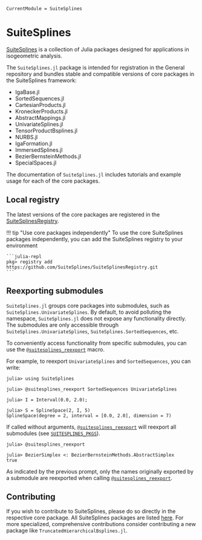 ```@meta
CurrentModule = SuiteSplines
```
# SuiteSplines

[SuiteSplines](https://github.com/SuiteSplines) is a collection of Julia packages designed for applications in isogeometric analysis.

The `SuiteSplines.jl` package is intended for registration in the General repository and bundles stable and compatible versions of core packages in the SuiteSplines framework:

- IgaBase.jl
- SortedSequences.jl
- CartesianProducts.jl
- KroneckerProducts.jl
- AbstractMappings.jl
- UnivariateSplines.jl
- TensorProductBsplines.jl
- NURBS.jl
- IgaFormation.jl
- ImmersedSplines.jl
- BezierBernsteinMethods.jl
- SpecialSpaces.jl

The documentation of `SuiteSplines.jl` includes tutorials and example usage for
each of the core packages. 

## Local registry

The latest versions of the core packages are registered in the
[SuiteSplinesRegistry](https://github.com/SuiteSplines/SuiteSplinesRegistry).

!!! tip "Use core packages independently"
    To use the core SuiteSplines packages independently, you can add the SuiteSplines registry to your environment

    ```julia-repl
    pkg> registry add https://github.com/SuiteSplines/SuiteSplinesRegistry.git
    ```

## Reexporting submodules

`SuiteSplines.jl` groups core packages into submodules, such as `SuiteSplines.UnivariateSplines`.
By default, to avoid polluting the namespace, `SuiteSplines.jl` does not expose any functionality
directly. The submodules are only accessible through `SuiteSplines.UnivariateSplines`, `SuiteSplines.SortedSequences`, etc.

To conveniently access functionality from specific submodules, you can use the
[`@suitesplines_reexport`](@ref) macro.

For example, to reexport `UnivariateSplines` and `SortedSequences`, you can write:
```julia-repl
julia> using SuiteSplines

julia> @suitesplines_reexport SortedSequences UnivariateSplines

julia> I = Interval(0.0, 2.0);

julia> S = SplineSpace(2, I, 5)
SplineSpace(degree = 2, interval = [0.0, 2.0], dimension = 7)
```

If called without arguments, [`@suitesplines_reexport`](@ref) will reexport all
submodules (see [`SUITESPLINES_PKGS`](@ref)).
```julia-repl
julia> @suitesplines_reexport

julia> BezierSimplex <: BezierBernsteinMethods.AbstractSimplex
true
```
As indicated by the previous prompt, only the names originally exported by
a submodule are reexported when calling [`@suitesplines_reexport`](@ref).

## Contributing

If you wish to contribute to SuiteSplines, please do so directly in the
respective core package. All SuiteSplines packages are listed [here](https://github.com/orgs/SuiteSplines/repositories). For more specialized, comprehensive contributions consider
contributing a new package like `TruncatedHierarchicalBsplines.jl`.